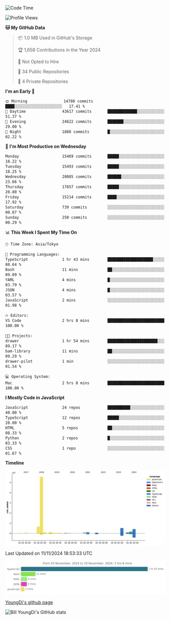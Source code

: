 <!--START_SECTION:waka-->
![Code Time](http://img.shields.io/badge/Code%20Time-1%2C005%20hrs%2016%20mins-blue)

![Profile Views](http://img.shields.io/badge/Profile%20Views-0-blue)

**🐱 My GitHub Data** 

> 📦 1.0 MB Used in GitHub's Storage 
 > 
> 🏆 1,658 Contributions in the Year 2024
 > 
> 🚫 Not Opted to Hire
 > 
> 📜 34 Public Repositories 
 > 
> 🔑 4 Private Repositories 
 > 
**I'm an Early 🐤** 

```text
🌞 Morning                14780 commits       ████░░░░░░░░░░░░░░░░░░░░░   17.41 % 
🌆 Daytime                43617 commits       █████████████░░░░░░░░░░░░   51.37 % 
🌃 Evening                24622 commits       ███████░░░░░░░░░░░░░░░░░░   29.00 % 
🌙 Night                  1888 commits        █░░░░░░░░░░░░░░░░░░░░░░░░   02.22 % 
```
📅 **I'm Most Productive on Wednesday** 

```text
Monday                   15469 commits       █████░░░░░░░░░░░░░░░░░░░░   18.22 % 
Tuesday                  15493 commits       █████░░░░░░░░░░░░░░░░░░░░   18.25 % 
Wednesday                20085 commits       ██████░░░░░░░░░░░░░░░░░░░   23.66 % 
Thursday                 17657 commits       █████░░░░░░░░░░░░░░░░░░░░   20.80 % 
Friday                   15214 commits       ████░░░░░░░░░░░░░░░░░░░░░   17.92 % 
Saturday                 739 commits         ░░░░░░░░░░░░░░░░░░░░░░░░░   00.87 % 
Sunday                   250 commits         ░░░░░░░░░░░░░░░░░░░░░░░░░   00.29 % 
```


📊 **This Week I Spent My Time On** 

```text
🕑︎ Time Zone: Asia/Tokyo

💬 Programming Languages: 
TypeScript               1 hr 43 mins        ████████████████████░░░░░   80.64 % 
Bash                     11 mins             ██░░░░░░░░░░░░░░░░░░░░░░░   09.09 % 
YAML                     4 mins              █░░░░░░░░░░░░░░░░░░░░░░░░   03.79 % 
JSON                     4 mins              █░░░░░░░░░░░░░░░░░░░░░░░░   03.57 % 
JavaScript               2 mins              ░░░░░░░░░░░░░░░░░░░░░░░░░   01.98 % 

🔥 Editors: 
VS Code                  2 hrs 8 mins        █████████████████████████   100.00 % 

🐱‍💻 Projects: 
drawer                   1 hr 54 mins        ██████████████████████░░░   89.17 % 
bam-library              11 mins             ██░░░░░░░░░░░░░░░░░░░░░░░   09.29 % 
drawer-pilot             1 min               ░░░░░░░░░░░░░░░░░░░░░░░░░   01.54 % 

💻 Operating System: 
Mac                      2 hrs 8 mins        █████████████████████████   100.00 % 
```

**I Mostly Code in JavaScript** 

```text
JavaScript               24 repos            ██████████░░░░░░░░░░░░░░░   40.00 % 
TypeScript               12 repos            █████░░░░░░░░░░░░░░░░░░░░   20.00 % 
HTML                     5 repos             ██░░░░░░░░░░░░░░░░░░░░░░░   08.33 % 
Python                   2 repos             █░░░░░░░░░░░░░░░░░░░░░░░░   03.33 % 
CSS                      1 repo              ░░░░░░░░░░░░░░░░░░░░░░░░░   01.67 % 
```



**Timeline**

![Lines of Code chart](https://raw.githubusercontent.com/Youngdi/Youngdi/master/assets/bar_graph.png)


 Last Updated on 11/11/2024 18:53:33 UTC
<!--END_SECTION:waka-->

![wakatime](./images/stat.svg)

[YoungDi's github page](https://youngdi.github.io)

![Bill YoungDi's GitHub stats](https://github-readme-stats.vercel.app/api?username=youngdi&count_private=true&show_icons=true)
